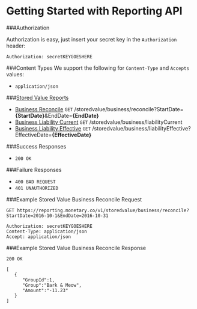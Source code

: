 # Getting Started with Reporting API
###Authorization

Authorization is easy, just insert your secret key in the `Authorization` header:

`Authorization: secretKEYGOESHERE`
  
###Content Types
We support the following for `Content-Type` and `Accepts` values:

* `application/json`

###[Stored Value Reports](STOREDVALUE.md)
* [Business Reconcile](STOREDVALUE.md#business-reconcile) `GET` /storedvalue/business/reconcile?StartDate=**{StartDate}**&EndDate=**{EndDate}**
* [Business Liability Current](STOREDVALUE.md#business-liability-current) `GET` /storedvalue/business/liabilityCurrent
* [Business Liability Effective](STOREDVALUE.md#business-liability-effective) `GET` /storedvalue/business/liabilityEffective?EffectiveDate=**{EffectiveDate}**

###Success Responses
* ```200 OK```

###Failure Responses
* ```400 BAD REQUEST```
* ```401 UNAUTHORIZED```

###Example Stored Value Business Reconcile Request

```
GET https://reporting.monetary.co/v1/storedvalue/business/reconcile?StartDate=2016-10-1&EndDate=2016-10-31

Authorization: secretKEYGOESHERE
Content-Type: application/json
Accept: application/json
```

###Example Stored Value Business Reconcile Response
```
200 OK

[
   {  
      "GroupId":1,
      "Group":"Bark & Meow",
      "Amount":"-11.23"
   }
]
```

